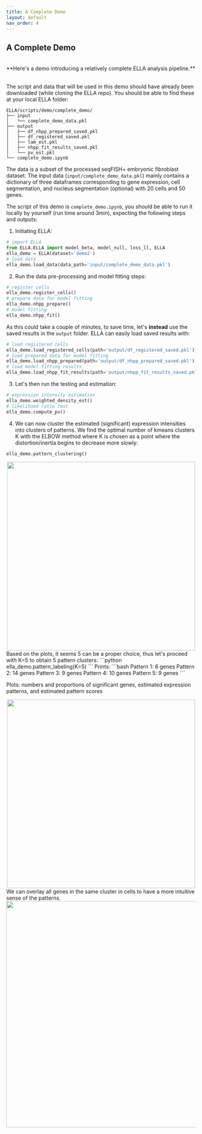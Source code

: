 ```yaml
---
title: A Complete Demo
layout: default
nav_order: 4
---
```


## A Complete Demo

<br>
**Here's a demo introducing a relatively complete ELLA analysis pipeline.** 
<br>
<br>

The script and data that will be used in this demo should have already been downloaded (while cloning the ELLA repo). You should be able to find these at your local ELLA folder:
```
ELLA/scripts/demo/complete_demo/
├── input
│   └── complete_demo_data.pkl
├── output
│   ├── df_nhpp_prepared_saved.pkl
│   ├── df_registered_saved.pkl
│   ├── lam_est.pkl
│   ├── nhpp_fit_results_saved.pkl
│   └── pv_est.pkl
└── complete_demo.ipynb
```

The data is a subset of the processed seqFISH+ embryonic fibroblast dataset. 
The input data (`input/complete_demo_data.pkl`) mainly contains a dictionary of three dataframes corresponding to gene expression, cell segmentation, and nucleus segmentation (optional) with 20 cells and 50 genes. 

The script of this demo is `complete_demo.ipynb`, you should be able to run it locally by yourself (run time around 3min), expecting the following steps and outputs:

1. Initiating ELLA:
```python
# import ELLA
from ELLA.ELLA import model_beta, model_null, loss_ll, ELLA
ella_demo = ELLA(dataset='demo2')
# load data
ella_demo.load_data(data_path='input/complete_demo_data.pkl')
```
2. Run the data pre-processing and model fitting steps:
```python
# register cells
ella_demo.register_cells()
# prepare data for model fitting
ella_demo.nhpp_prepare() 
# model fitting
ella_demo.nhpp_fit()
```
As this could take a couple of minutes, to save time,  let's **instead** use the saved results in the `output` folder. ELLA can easily load saved results with:
```python
# load registered cells
ella_demo.load_registered_cells(path='output/df_registered_saved.pkl')
# load prepared data for model fitting
ella_demo.load_nhpp_prepared(path='output/df_nhpp_prepared_saved.pkl')
# load model fitting results
ella_demo.load_nhpp_fit_results(path='output/nhpp_fit_results_saved.pkl')
```
3. Let's then run the testing and estimation:
```python
# expression intensity estimation
ella_demo.weighted_density_est()
# likelihood ratio test
ella_demo.compute_pv()
```
4. We can now cluster the estimated (significant) expression intensities into clusters of patterns. We find the optimal number of kmeans clusters K with the ELBOW method where K is chosen as a point where the distortion/inertia begins to decrease more slowly:
```python
ella_demo.pattern_clustering()
```
<div style="margin: 0 auto; text-align: center;"> 
<img src="{{ site.baseurl }}/images/demo2_elbow.png" width="500" />
</div>
Based on the plots, it seems 5 can be a proper choice, thus let's proceed with K=5 to obtain 5 pattern clusters:
```python
ella_demo.pattern_labeling(K=5)
```
Prints:
```bash
Pattern 1: 6 genes
Pattern 2: 14 genes
Pattern 3: 9 genes
Pattern 4: 10 genes
Pattern 5: 9 genes
```

Plots: numbers and proportions of significant genes, estimated expression patterns, and estimated pattern scores

<div style="margin: 0 auto; text-align: center;"> 
<img src="{{ site.baseurl }}/images/demo2_est.png" width="500" />
</div>
We can overlay all genes in the same cluster in cells to have a more intuitive sense of the patterns.
<div style="margin: 0 auto; text-align: center;"> 
<img src="{{ site.baseurl }}/images/demo2_cells.png" width="600" />
</div>